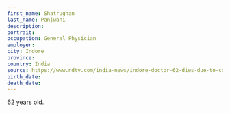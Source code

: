 ```yaml
---
first_name: Shatrughan
last_name: Panjwani
description: 
portrait: 
occupation: General Physician
employer: 
city: Indore
province: 
country: India
source: https://www.ndtv.com/india-news/indore-doctor-62-dies-due-to-covid-19-had-denied-he-was-infected-2209239
birth_date: 
death_date: 
---
```


62 years old.